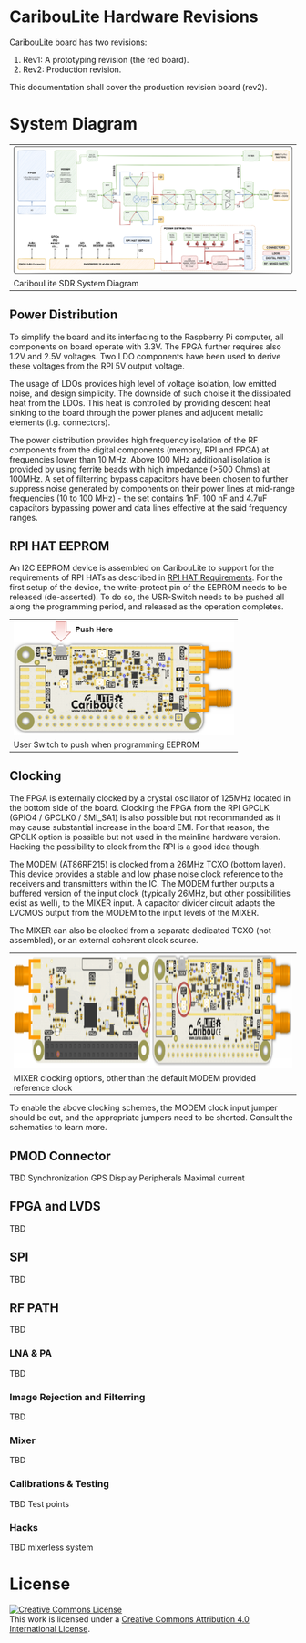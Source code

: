 # CaribouLite Hardware Revisions
CaribouLite board has two revisions:
1. Rev1: A prototyping revision (the red board).
2. Rev2: Production revision.

This documentation shall cover the production revision board (rev2).

# System Diagram
<table>
  <tr>
    <td><img src="../docs/system/system_view.png" alt="Top View"></td>
  </tr>
  <tr>
    <td>CaribouLite SDR System Diagram</td>
  </tr>
</table>

## Power Distribution
To simplify the board and its interfacing to the Raspberry Pi computer, all components on board operate with 3.3V. The FPGA further requires also 1.2V and 2.5V voltages. Two LDO components have been used to derive these voltages from the RPI 5V output voltage.

The usage of LDOs provides high level of voltage isolation, low emitted noise, and design simplicity. The downside of such choise it the dissipated heat from the LDOs. This heat is controlled by providing descent heat sinking to the board through the power planes and adjucent metalic elements (i.g. connectors).

The power distribution provides high frequency isolation of the RF components from the digital components (memory, RPI and FPGA) at frequencies lower than 10 MHz. Above 100 MHz additional isolation is provided by using ferrite beads with high impedance (>500 Ohms) at 100MHz. A set of filterring bypass capacitors have been chosen to further suppress noise generated by components on their power lines at mid-range frequencies (10 to 100 MHz) - the set contains 1nF, 100 nF and 4.7uF capacitors bypassing power and data lines effective at the said frequency ranges.

## RPI HAT EEPROM
An I2C EEPROM device is assembled on CaribouLite to support for the requirements of RPI HATs as described in [RPI HAT Requirements](https://github.com/raspberrypi/hats).
For the first setup of the device, the write-protect pin of the EEPROM needs to be released (de-asserted). To do so, the USR-Switch needs to be pushed all along the programming period, and released as the operation completes.
<table>
  <tr>
    <td><img src="../docs/system/instruction_eeprom_wp.png" alt="Top View" height=200></td>
  </tr>
  <tr>
    <td>User Switch to push when programming EEPROM</td>
  </tr>
</table>


## Clocking
The FPGA is externally clocked by a crystal oscillator of 125MHz located in the bottom side of the board.
Clocking the FPGA from the RPI GPCLK (GPIO4 / GPCLK0 / SMI_SA1) is also possible but not recommanded as it may cause substantial increase in the board EMI. For that reason, the GPCLK option is possible but not used in the mainline hardware version. Hacking the possibility to clock from the RPI is a good idea though.

The MODEM (AT86RF215) is clocked from a 26MHz TCXO (bottom layer). This device provides a stable and low phase noise clock reference to the receivers and transmitters within the IC. The MODEM further outputs a buffered version of the input clock (typically 26MHz, but other possibilities exist as well), to the MIXER input. A capacitor divider circuit adapts the LVCMOS output from the MODEM to the input levels of the MIXER.

The MIXER can also be clocked from a separate dedicated TCXO (not assembled), or an external coherent clock source.
<table>
  <tr>
    <td><img src="../docs/system/instructions_clocking_mixer.png" alt="Top View" height=200></td>
  </tr>
  <tr>
    <td>MIXER clocking options, other than the default MODEM provided reference clock</td>
  </tr>
</table>
To enable the above clocking schemes, the MODEM clock input jumper should be cut, and the appropriate jumpers need to be shorted. Consult the schematics to learn more.

## PMOD Connector
TBD
Synchronization
GPS
Display
Peripherals
Maximal current

## FPGA and LVDS
TBD

## SPI
TBD

## RF PATH
TBD

### LNA & PA
TBD

### Image Rejection and Filterring
TBD

### Mixer
TBD

### Calibrations & Testing
TBD
Test points

### Hacks
TBD mixerless system


# License
<a rel="license" href="http://creativecommons.org/licenses/by/4.0/"><img alt="Creative Commons License" style="border-width:0" src="https://i.creativecommons.org/l/by/4.0/88x31.png" /></a><br />This work is licensed under a <a rel="license" href="http://creativecommons.org/licenses/by/4.0/">Creative Commons Attribution 4.0 International License</a>.
